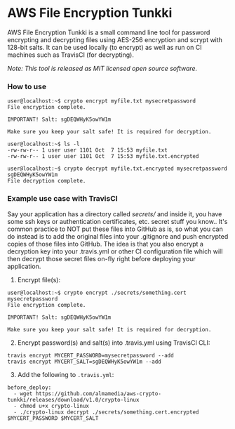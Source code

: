 # AWS File Encryption Tunkki

AWS File Encryption Tunkki is a small command line tool for password encrypting and decrypting files using AES-256 encryption and scrypt with 128-bit salts.
It can be used locally (to encrypt) as well as run on CI machines such as TravisCI (for decrypting).

*Note: This tool is released as MIT licensed open source software.*


### How to use
```
user@localhost:~$ crypto encrypt myfile.txt mysecretpassword
File encryption complete.

IMPORTANT! Salt: sgDEQWHyK5owYW1m

Make sure you keep your salt safe! It is required for decryption.

user@localhost:~$ ls -l
-rw-rw-r-- 1 user user 1101 Oct  7 15:53 myfile.txt
-rw-rw-r-- 1 user user 1101 Oct  7 15:53 myfile.txt.encrypted

user@localhost:~$ crypto decrypt myfile.txt.encrypted mysecretpassword sgDEQWHyK5owYW1m
File decryption complete.
```


### Example use case with TravisCI
Say your application has a directory called *secrets/* and inside it, you have some 
ssh keys or authentication certificates, etc. secret stuff you know..
It's common practice to NOT put these files into GitHub as is, so what you can do 
instead is to add the original files into your .gitignore and push encrypted copies 
of those files into GitHub. The idea is that you also encrypt a decryption key into 
your .travis.yml or other CI configuration file which will then decrypt those secret files on-fly 
right before deploying your application.


1. Encrypt file(s):
```
user@localhost:~$ crypto encrypt ./secrets/something.cert mysecretpassword
File encryption complete.

IMPORTANT! Salt: sgDEQWHyK5owYW1m

Make sure you keep your salt safe! It is required for decryption.
```

2. Encrypt password(s) and salt(s) into .travis.yml using TravisCI CLI:
```
travis encrypt MYCERT_PASSWORD=mysecretpassword --add
travis encrypt MYCERT_SALT=sgDEQWHyK5owYW1m --add
```

3. Add the following to `.travis.yml`:
```
before_deploy:
  - wget https://github.com/almamedia/aws-crypto-tunkki/releases/download/v1.0/crypto-linux
  - chmod u+x crypto-linux
  - ./crypto-linux decrypt ./secrets/something.cert.encrypted $MYCERT_PASSWORD $MYCERT_SALT
```